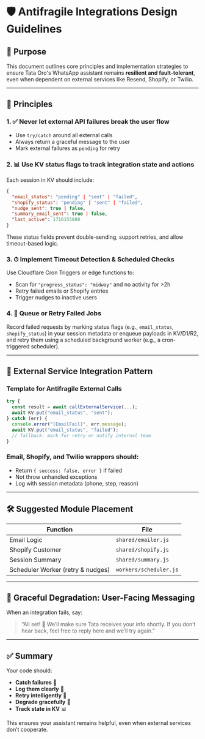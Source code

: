 # 🛡 Antifragile Integrations Design Guidelines

## 🧭 Purpose

This document outlines core principles and implementation strategies to ensure Tata Oro's WhatsApp assistant remains **resilient and fault-tolerant**, even when dependent on external services like Resend, Shopify, or Twilio.

---

## 🎯 Principles

### 1. ✅ Never let external API failures break the user flow

- Use `try/catch` around all external calls
- Always return a graceful message to the user
- Mark external failures as `pending` for retry

### 2. 📊 Use KV status flags to track integration state and actions

Each session in KV should include:

```json
{
  "email_status": "pending" | "sent" | "failed",
  "shopify_status": "pending" | "sent" | "failed",
  "nudge_sent": true | false,
  "summary_email_sent": true | false,
  "last_active": 1716155800
}
```

These status fields prevent double-sending, support retries, and allow timeout-based logic.

### 3. ⏱ Implement Timeout Detection & Scheduled Checks

Use Cloudflare Cron Triggers or edge functions to:

- Scan for `"progress_status": "midway"` and no activity for >2h
- Retry failed emails or Shopify entries
- Trigger nudges to inactive users

### 4. 🔁 Queue or Retry Failed Jobs

Record failed requests by marking status flags (e.g., `email_status`, `shopify_status`) in your session metadata or enqueue payloads in KV/D1/R2, and retry them using a scheduled background worker (e.g., a cron-triggered scheduler).

---

## 🧰 External Service Integration Pattern

### Template for Antifragile External Calls

```js
try {
  const result = await callExternalService(...);
  await KV.put("email_status", "sent");
} catch (err) {
  console.error("[EmailFail]", err.message);
  await KV.put("email_status", "failed");
  // fallback: mark for retry or notify internal team
}
```

### Email, Shopify, and Twilio wrappers should:

- Return `{ success: false, error }` if failed
- Not throw unhandled exceptions
- Log with session metadata (phone, step, reason)

---

## 🛠 Suggested Module Placement

| Function         | File                |
| ---------------- | ------------------- |
| Email Logic      | `shared/emailer.js` |
| Shopify Customer | `shared/shopify.js` |
| Session Summary   | `shared/summary.js` |
| Scheduler Worker (retry & nudges) | `workers/scheduler.js` |

---

## 💬 Graceful Degradation: User-Facing Messaging

When an integration fails, say:

> “All set! 💛 We’ll make sure Tata receives your info shortly. If you don’t hear back, feel free to reply here and we’ll try again.”

---

## ✅ Summary

Your code should:

- **Catch failures** 🛑
- **Log them clearly** 📝
- **Retry intelligently** 🔁
- **Degrade gracefully** 💬
- **Track state in KV** 📊

This ensures your assistant remains helpful, even when external services don’t cooperate.
